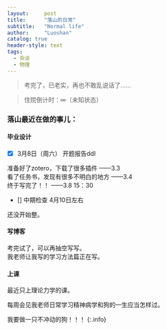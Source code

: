 ```yaml
---
layout:     post
title:      "落山的日常"
subtitle:   "Normal life"
author:     "Luoshan"
catalog: true
header-style: text
tags:
  - 杂谈
  - 物理
---
```


> 考完了，已老实，再也不敢乱说话了……

> 住院倒计时：∞（未知状态） 

### 落山最近在做的事儿：


#### 毕业设计

- [x] 3月8日（周六） 开题报告ddl

准备好了zotero，下载了很多插件   ——3.3  
看了任务书，发现有很多不明白的地方  ——3.4  
终于写完了！！  ——3.8 15：30  

- [] 中期检查  4月10日左右

还没开始整。

#### 写博客

考完试了，可以再抽空写写。  
我老师让我写的学习方法篇正在写。

#### 上课

最近只上理论力学的课。

每周会见我老师日常学习精神病学和狗的一生应当怎样过。  

我要做一只不冲动的狗！！！
{:.info}

